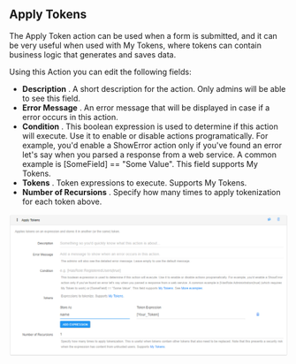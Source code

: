 ## Apply Tokens

The Apply Token action can be used when a form is submitted, and it can be very useful when used with My Tokens, where tokens can contain business logic that generates and saves data.

Using this Action you can edit the following fields:

* **Description**
  . A short description for the action. Only admins will be able to see this field.
* **Error Message**
  . An error message that will be displayed in case if a error occurs in this action.
* **Condition**
  . This boolean expression is used to determine if this action will execute. Use it to enable or disable actions programatically. For example, you'd enable a ShowError action only if you've found an error let's say when you parsed a response from a web service. A common example is \[SomeField\] == "Some Value". This field supports My Tokens.
* **Tokens**
  . Token expressions to execute. Supports My Tokens.
* **Number of Recursions**
  . Specify how many times to apply tokenization for each token above.    

![](/assets/apply_tokens.png)

